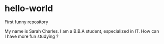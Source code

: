 # hello-world
First funny repository


My name is Sarah Charles. I am a B.B.A student, especialized in IT. How can I have more fun studying ? 
